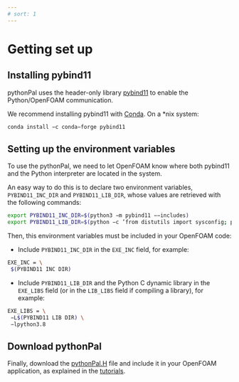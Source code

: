 ```yaml
---
# sort: 1
---
```


# Getting set up

## Installing pybind11

pythonPal uses the header-only library [pybind11](https://pybind11.readthedocs.io/en/stable/index.html) to enable the Python/OpenFOAM communication. 
<!-- For more details, see [How Does It Work?](../howDoesItWork/runningPythoninOpenFOAMwithpybind11.md). -->

We recommend installing pybind11 with [Conda](https://docs.conda.io/en/latest/). On a *nix system:

```bash
conda install −c conda−forge pybind11
```

## Setting up the environment variables

To use the pythonPal, we need to let OpenFOAM know where both pybind11 and the Python interpreter are located in the system. 

An easy way to do this is to declare two environment variables, `PYBIND11_INC_DIR` and `PYBIND11_LIB_DIR`, whose values are retrieved with the following commands:

```bash
export PYBIND11_INC_DIR=$(python3 −m pybind11 −−includes)
export PYBIND11_LIB_DIR=$(python −c ’from distutils import sysconfig; print(sysconfig.get_config_var("LIBDIR"))’)
```

Then, this environment variables must be included in your OpenFOAM code:

- Include `PYBIND11_INC_DIR` in the `EXE_INC` field, for example:

```bash
EXE_INC = \
 $(PYBIND11 INC DIR)
```

- Include `PYBIND11_LIB_DIR` and the Python C dynamic library in the `EXE_LIBS` field (or in the `LIB_LIBS` field if compiling a library), for example:

```bash
EXE_LIBS = \
 −L$(PYBIND11 LIB DIR) \
 −lpython3.8
```

## Download pythonPal

Finally, download the [pythonPal.H](pythonPal.H) file and include it in your OpenFOAM application, as explained in the [tutorials](../tutorials/pythonPalIcoFoam.md).